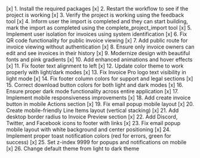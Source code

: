 [x] 1. Install the required packages
[x] 2. Restart the workflow to see if the project is working
[x] 3. Verify the project is working using the feedback tool
[x] 4. Inform user the import is completed and they can start building, mark the import as completed using the complete_project_import tool
[x] 5. Implement user isolation for invoices using system identification
[x] 6. Fix QR code functionality for public invoice viewing
[x] 7. Add public route for invoice viewing without authentication
[x] 8. Ensure only invoice owners can edit and see invoices in their history
[x] 9. Modernize design with beautiful fonts and pink gradients
[x] 10. Add enhanced animations and hover effects
[x] 11. Fix footer text alignment to left
[x] 12. Update color theme to work properly with light/dark modes
[x] 13. Fix Invoice Pro logo text visibility in light mode
[x] 14. Fix footer column colors for support and legal sections
[x] 15. Correct download button colors for both light and dark modes
[x] 16. Ensure proper dark mode functionality across entire application
[x] 17. Implement mobile responsiveness improvements
[x] 18. Add create invoice button in mobile Actions section
[x] 19. Fix email popup mobile layout
[x] 20. Create mobile-friendly Line Items layout (vertical stacking)
[x] 21. Add desktop border radius to Invoice Preview section
[x] 22. Add Discord, Twitter, and Facebook icons to footer with links
[x] 23. Fix email popup mobile layout with white background and center positioning
[x] 24. Implement proper toast notification colors (red for errors, green for success)
[x] 25. Set z-index 9999 for popups and notifications on mobile
[x] 26. Change default theme from light to dark theme